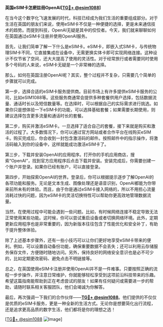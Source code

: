 **英国eSIM卡怎麽註冊OpenAI[[TG💪+ @esim1088](https://t.me/s/esim1088)]**

在当今这个数字化飞速发展的时代，科技已经成为我们生活的重要组成部分。对于生活在英国的朋友们来说，使用eSIM卡不仅是一种便捷的选择，更是未来通信技术的趋势。而提到科技，OpenAI无疑是其中的佼佼者。今天，我们就来聊聊如何在英国通过eSIM卡注册并使用OpenAI服务。

首先，让我们简单了解一下什么是eSIM卡。eSIM卡，即嵌入式SIM卡，与传统物理SIM卡不同，它直接集成在设备中，无需更换实体卡即可实现网络连接。这种设计不仅节省了空间，还大大提高了使用的灵活性。对于经常旅行或者需要同时使用多个号码的人来说，eSIM卡无疑是一个非常棒的选择。

那么，如何在英国注册OpenAI呢？其实，整个过程并不复杂，只需要几个简单的步骤就可以完成。

第一步，选择合适的eSIM卡服务提供商。目前市场上有许多提供eSIM卡服务的公司，比如eSIM1088等。这些服务商通常会提供多种套餐供用户选择，包括数据流量、通话时长以及短信数量等。在选择时，可以根据自己的实际需求进行挑选。如果你只是想体验一下eSIM卡的功能，可以选择基础套餐；如果需要长期使用，则建议选择包含更多流量和通话时长的套餐。

第二步，购买并激活eSIM卡。一旦选择了适合自己的套餐，接下来就是购买和激活的过程了。大多数情况下，你可以通过官方网站或者合作平台在线购买eSIM卡。购买完成后，你会收到一封包含激活码的邮件。按照邮件中的指示操作，将激活码输入到你的设备中，这样就能成功激活eSIM卡了。

第三步，下载并安装OpenAI的应用程序。打开你的手机应用商店，搜索“OpenAI”，找到官方应用程序后点击下载并安装。安装完成后，你需要创建一个账户并登录。如果你已经有账户，可以直接登录。

第四步，开始探索OpenAI的世界。登录后，你可以根据提示逐步了解OpenAI的各项功能和服务。无论是文本生成、图像处理还是语音识别，OpenAI都能为你带来前所未有的体验。而且，由于你是通过eSIM卡接入网络的，所以不用担心流量消耗过快的问题，因为eSIM卡的灵活切换特性可以帮助你更高效地管理数据流量。

当然，在使用过程中可能会遇到一些问题。比如，有时候网络连接不稳定导致无法正常使用某些功能。这时候，你可以尝试重启设备或者切换网络环境。此外，定期更新应用程序也是非常重要的，因为新版本往往包含了性能优化和安全补丁，有助于提升整体体验。

除了上述基本步骤外，还有一些小技巧可以让你们更好地享受eSIM卡带来的便利。例如，可以设置自动备份功能，确保重要数据不会丢失；还可以利用云存储服务保存文件，方便随时随地访问。另外，保持良好的网络安全意识也是必不可少的，比如定期更改密码、避免点击不明链接等。

总之，在英国使用eSIM卡注册并使用OpenAI并不是一件难事。只要按照正确的流程一步步操作，并注意日常维护，你就能够轻松享受到这项前沿科技带来的乐趣。希望这篇指南能帮助到正在考虑尝试的朋友！如果有任何疑问或需要进一步的帮助，请随时联系相关客服团队，他们会竭诚为你解答。

最后，再次强调一下我们的合作伙伴——**[TG💪+ @esim1088](https://t.me/s/esim1088)**。他们提供的不仅仅是优质的eSIM卡服务，更是一种全新的生活方式。无论你是想要简化出行流程，还是追求更高品质的数字生活，他们都将是你的理想之选！

[[TG💪+ @esim1088](https://t.me/s/esim1088) ![Image](https://i.postimg.cc/4NQfJmqS/Snipaste-2025-05-13-00-14-12.png)]